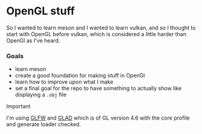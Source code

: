 # OpenGL stuff

So I wanted to learn meson and I wanted to learn vulkan, and so I thought to start with OpenGL before
vulkan, which is considered a little harder than OpenGl as I've heard.

### Goals  

- learn meson
- create a good foundation for making stuff in OpenGl
- learn how to improve upon what I make
- set a final goal for the repo to have something to actually show like displaying a `.obj` file

> [!IMPORTANT]  
> I'm using [GLFW](https://www.glfw.org/) and 
> [GLAD](https://glad.dav1d.de/) which is of GL version 4.6 with the core profile and generate loader checked.